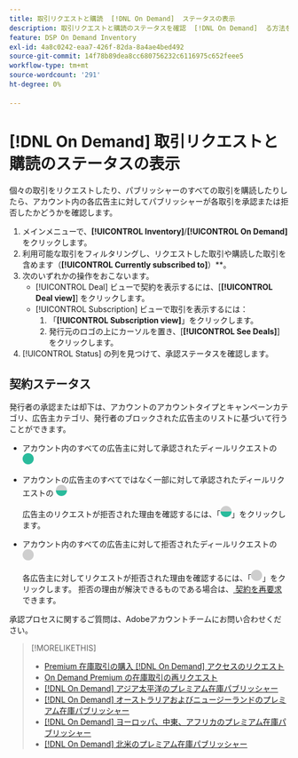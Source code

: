 ```yaml
---
title: 取引リクエストと購読  [!DNL On Demand]  ステータスの表示
description: 取引リクエストと購読のステータスを確認  [!DNL On Demand]  る方法を説明します。
feature: DSP On Demand Inventory
exl-id: 4a8c0242-eaa7-426f-82da-8a4ae4bed492
source-git-commit: 14f78b89dea8cc680756232c6116975c652feee5
workflow-type: tm+mt
source-wordcount: '291'
ht-degree: 0%

---
```


# [!DNL On Demand] 取引リクエストと購読のステータスの表示

個々の取引をリクエストしたり、パブリッシャーのすべての取引を購読したりしたら、アカウント内の各広告主に対してパブリッシャーが各取引を承認または拒否したかどうかを確認します。

1. メインメニューで、**[!UICONTROL Inventory]**/**[!UICONTROL On Demand]** をクリックします。
1. 利用可能な取引をフィルタリングし、リクエストした取引や購読した取引を含めます（**[!UICONTROL Currently subscribed to]**）**。
1. 次のいずれかの操作をおこないます。
   * [!UICONTROL Deal] ビューで契約を表示するには、[**[!UICONTROL Deal view]**] をクリックします。
   * [!UICONTROL Subscription] ビューで取引を表示するには：
      1. 「**[!UICONTROL Subscription view]**」をクリックします。
      1. 発行元のロゴの上にカーソルを置き、[**[!UICONTROL See Deals]**] をクリックします。
1. [!UICONTROL Status] の列を見つけて、承認ステータスを確認します。

## 契約ステータス

発行者の承認または却下は、アカウントのアカウントタイプとキャンペーンカテゴリ、広告主カテゴリ、発行者のブロックされた広告主のリストに基づいて行うことができます。

* アカウント内のすべての広告主に対して承認されたディールリクエストの ![ 完全に承認 ](/help/dsp/assets/approved.png)

* アカウントの広告主のすべてではなく一部に対して承認されたディールリクエストの ![ 部分的に承認 ](/help/dsp/assets/partly-approved.png)

  広告主のリクエストが拒否された理由を確認するには、「![ 一部承認済み ](/help/dsp/assets/partly-approved.png)」をクリックします。

* アカウント内のすべての広告主に対して拒否されたディールリクエストの ![ 拒否 ](/help/dsp/assets/denied.png)

  各広告主に対してリクエストが拒否された理由を確認するには、「![ 拒否 ](/help/dsp/assets/denied.png)」をクリックします。 拒否の理由が解決できるものである場合は、[ 契約を再要求 ](/help/dsp/inventory/on-demand-inventory-rerequest.md) できます。

承認プロセスに関するご質問は、Adobeアカウントチームにお問い合わせください。

>[!MORELIKETHIS]
>
>* [Premium 在庫取引の購入  [!DNL On Demand]  アクセスのリクエスト ](on-demand-inventory-subscribe.md)
>* [On Demand Premium の在庫取引の再リクエスト ](on-demand-inventory-rerequest.md)
>* [[!DNL On Demand]  アジア太平洋のプレミアム在庫パブリッシャー ](on-demand-inventory-publishers-apac.md)
>* [[!DNL On Demand]  オーストラリアおよびニュージーランドのプレミアム在庫パブリッシャー ](on-demand-inventory-publishers-anz.md)
>* [[!DNL On Demand]  ヨーロッパ、中東、アフリカのプレミアム在庫パブリッシャー ](on-demand-inventory-publishers-emea.md)
>* [[!DNL On Demand]  北米のプレミアム在庫パブリッシャー ](on-demand-inventory-publishers-na.md)
